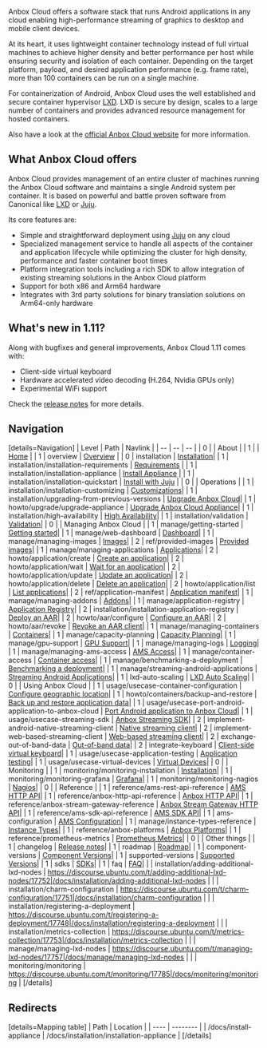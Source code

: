 Anbox Cloud offers a software stack that runs Android applications in any cloud enabling high-performance streaming of graphics to desktop and mobile client devices.

At its heart, it uses lightweight container technology instead of full virtual machines to achieve higher density and better performance per host while ensuring security and isolation of each container. Depending on the target platform, payload, and desired application performance (e.g. frame rate), more than 100 containers can be run on a single machine.

For containerization of Android, Anbox Cloud uses the well established and secure container hypervisor [LXD](https://linuxcontainers.org/). LXD is secure by design, scales to a large number of containers and provides advanced resource management for hosted containers.

Also have a look at the [official Anbox Cloud website](https://anbox-cloud.io/) for more information.

## What Anbox Cloud offers
Anbox Cloud provides management of an entire cluster of machines running the Anbox Cloud software and maintains a single Android system per container. It is based on powerful and battle proven software from Canonical like [LXD](https://linuxcontainers.org/) or [Juju](https://jujucharms.com/).

Its core features are:
* Simple and straightforward deployment using [Juju](https://jujucharms.com/) on any cloud
* Specialized management service to handle all aspects of the container and application lifecycle while optimizing the cluster for high density, performance and faster container boot times
* Platform integration tools including a rich SDK to allow integration of existing streaming solutions in the Anbox Cloud platform
* Support for both x86 and Arm64 hardware
* Integrates with 3rd party solutions for binary translation solutions on Arm64-only hardware

## What's new in 1.11?

Along with bugfixes and general improvements, Anbox Cloud 1.11 comes with:

* Client-side virtual keyboard
* Hardware accelerated video decoding (H.264, Nvidia GPUs only)
* Experimental WiFi support

Check the [release notes](https://discourse.ubuntu.com/t/release-notes/17842) for more details.

## Navigation

[details=Navigation]
| Level | Path | Navlink |
| -- | -- | -- |
| 0 | | About |
| 1 | | [Home](https://discourse.ubuntu.com/t/anbox-cloud-documentation/17029) |
| 1 | overview | [Overview](https://discourse.ubuntu.com/t/anbox-cloud-overview/17802) |
| 0 | installation | [Installation](/t/anbox-cloud-installation/17835)|
| 1 | installation/installation-requirements | [Requirements](https://discourse.ubuntu.com/t/installation-requirements/17734) |
| 1 | installation/installation-appliance | [Install Appliance](https://discourse.ubuntu.com/t/install-appliance/22681) |
| 1 | installation/installation-quickstart | [Install with Juju](https://discourse.ubuntu.com/t/install-with-juju/17744) |
| 0 | | Operations |
| 1 | installation/installation-customizing | [Customizations](https://discourse.ubuntu.com/t/installation-customizing/17747)|
| 1 | installation/upgrading-from-previous-versions | [Upgrade Anbox Cloud](https://discourse.ubuntu.com/t/upgrading-from-previous-versions/17750)|
| 1 | howto/upgrade/upgrade-appliance | [Upgrade Anbox Cloud Appliance](https://discourse.ubuntu.com/t/upgrade-anbox-cloud-appliance/24186)|
| 1 | installation/high-availability | [High Availability](https://discourse.ubuntu.com/t/high-availability/17754)|
| 1 | installation/validation | [Validation](https://discourse.ubuntu.com/t/validation/20329)|
| 0 | | Managing Anbox Cloud |
| 1 | manage/getting-started | [Getting started](https://discourse.ubuntu.com/t/getting-started/17756)|
| 1 | manage/web-dashboard | [Dashboard](https://discourse.ubuntu.com/t/web-dashboard/20871)|
| 1 | manage/managing-images | [Images](https://discourse.ubuntu.com/t/managing-images/17758)|
| 2 | ref/provided-images | [Provided images](https://discourse.ubuntu.com/t/provided-images/24185)|
| 1 | manage/managing-applications | [Applications](https://discourse.ubuntu.com/t/managing-applications/17760)|
| 2 | howto/application/create | [Create an application](https://discourse.ubuntu.com/t/create-an-application/24198)|
| 2 | howto/application/wait | [Wait for an application](https://discourse.ubuntu.com/t/wait-for-an-application/24202)|
| 2 | howto/application/update | [Update an application](https://discourse.ubuntu.com/t/update-an-application/24201)|
| 2 | howto/application/delete | [Delete an application](https://discourse.ubuntu.com/t/delete-an-application/24199)|
| 2 | howto/application/list | [List applications](https://discourse.ubuntu.com/t/list-applications/24200)|
| 2 | ref/application-manifest | [Application manifest](https://discourse.ubuntu.com/t/application-manifest/24197)|
| 1 | manage/managing-addons | [Addons](https://discourse.ubuntu.com/t/managing-addons/17759)|
| 1 | manage/application-registry | [Application Registry](https://discourse.ubuntu.com/t/application-registry/17761)|
| 2 | installation/installation-application-registry | [Deploy an AAR](https://discourse.ubuntu.com/t/installation-application-registry/17749)|
| 2 | howto/aar/configure | [Configure an AAR](tbd)|
| 2 | howto/aar/revoke | [Revoke an AAR client](tbd)|
| 1 | manage/managing-containers | [Containers](https://discourse.ubuntu.com/t/managing-containers/17763)|
| 1 | manage/capacity-planning | [Capacity Planning](https://discourse.ubuntu.com/t/capacity-planning/17765)|
| 1 | manage/gpu-support | [GPU Support](https://discourse.ubuntu.com/t/gpu-support/17768)|
| 1 | manage/managing-logs | [Logging](https://discourse.ubuntu.com/t/managing-logs/17771)|
| 1 | manage/managing-ams-access | [AMS Access](https://discourse.ubuntu.com/t/managing-ams-access/17774)|
| 1 | manage/container-access | [Container access](https://discourse.ubuntu.com/t/container-access/17772)|
| 1 | manage/benchmarking-a-deployment | [Benchmarking a deployment](https://discourse.ubuntu.com/t/benchmarking-a-deployment/17770)|
| 1 | manage/streaming-android-applications | [Streaming Android Applications](https://discourse.ubuntu.com/t/streaming-android-applications/17769)|
| 1 | lxd-auto-scaling | [LXD Auto Scaling](https://discourse.ubuntu.com/t/lxd-auto-scaling/21351)|
| 0 | | Using Anbox Cloud |
| 1 | usage/usecase-container-configuration | [Configure geographic location](https://discourse.ubuntu.com/t/usecase-container-configuration/17782)|
| 1 | howto/containers/backup-and-restore | [Back up and restore application data](https://discourse.ubuntu.com/t/back-up-and-restore-application-data/24183)|
| 1 | usage/usecase-port-android-application-to-anbox-cloud | [Port Android application to Anbox Cloud](https://discourse.ubuntu.com/t/usecase-port-android-application-to-anbox-cloud/17776)|
| 1 | usage/usecase-streaming-sdk | [Anbox Streaming SDK](https://discourse.ubuntu.com/t/usecase-streaming-sdk/17783)|
| 2 | implement-android-native-streaming-client | [Native streaming client](https://discourse.ubuntu.com/t/implement-android-native-streaming-client/21833)|
| 2 | implement-web-based-streaming-client | [Web-based streaming client](https://discourse.ubuntu.com/t/implement-web-based-streaming-client/21835)|
| 2 | exchange-out-of-band-data | [Out-of-band data](https://discourse.ubuntu.com/t/exchange-out-of-band-data/21834)|
| 2 | integrate-keyboard | [Client-side virtual keyboard](https://discourse.ubuntu.com/t/integrate-a-client-side-virtual-keyboard/23643)|
| 1 | usage/usecase-application-testing | [Application testing](https://discourse.ubuntu.com/t/usecase-application-testing/17775)|
| 1 | usage/usecase-virtual-devices | [Virtual Devices](https://discourse.ubuntu.com/t/virtual-devices/19069)|
| 0 | | Monitoring |
| 1 | monitoring/monitoring-installation | [Installation](https://discourse.ubuntu.com/t/monitoring-installation/17786)|
| 1 | monitoring/monitoring-grafana | [Grafana](https://discourse.ubuntu.com/t/monitoring-grafana/17787)|
| 1 | monitoring/monitoring-nagios | [Nagios](https://discourse.ubuntu.com/t/monitoring-nagios/17788)|
| 0 | | Reference |
| 1 | reference/ams-rest-api-reference | [AMS HTTP API](https://discourse.ubuntu.com/t/ams-rest-api-reference/17801)|
| 1 | reference/anbox-http-api-reference | [Anbox HTTP API](https://discourse.ubuntu.com/t/anbox-http-api-reference/17819/2)|
| 1 | reference/anbox-stream-gateway-reference | [Anbox Stream Gateway HTTP API](https://anbox-cloud.github.io/1.9/anbox-stream-gateway/index.html)|
| 1 | reference/ams-sdk-api-reference | [AMS SDK API](https://discourse.ubuntu.com/t/ams-sdk-api-reference/17845)|
| 1 | ams-configuration | [AMS Configuration](https://discourse.ubuntu.com/t/ams-configuration/20872)|
| 1 | manage/instance-types-reference | [Instance Types](https://discourse.ubuntu.com/t/instance-types-reference/17764)|
| 1 | reference/anbox-platforms | [Anbox Platforms](https://discourse.ubuntu.com/t/anbox-platforms/18733)|
| 1 | reference/prometheus-metrics | [Prometheus Metrics](https://discourse.ubuntu.com/t/prometheus-metrics/19521)|
| 0 | | Other things |
| 1 | changelog | [Release notes](https://discourse.ubuntu.com/t/release-notes/17842)|
| 1 | roadmap | [Roadmap](https://discourse.ubuntu.com/t/release-roadmap/19359)|
| 1 | component-versions | [Component Versions](https://discourse.ubuntu.com/t/component-versions/21413)|
| 1 | supported-versions | [Supported Versions](https://discourse.ubuntu.com/t/supported-versions/21046)|
| 1 | sdks | [SDKs](https://discourse.ubuntu.com/t/anbox-cloud-sdks/17844)|
| 1 | faq | [FAQ](https://discourse.ubuntu.com/t/anbox-cloud-faq/17837)|
| | installation/adding-additional-lxd-nodes | https://discourse.ubuntu.com/t/adding-additional-lxd-nodes/17752|/docs/installation/adding-additional-lxd-nodes |
| | installation/charm-configuration | https://discourse.ubuntu.com/t/charm-configuration/17751|/docs/installation/charm-configuration |
| | installation/registering-a-deployment | https://discourse.ubuntu.com/t/registering-a-deployment/17748|/docs/installation/registering-a-deployment |
| | installation/metrics-collection | https://discourse.ubuntu.com/t/metrics-collection/17753|/docs/installation/metrics-collection |
| | manage/managing-lxd-nodes | https://discourse.ubuntu.com/t/managing-lxd-nodes/17757|/docs/manage/managing-lxd-nodes |
| | monitoring/monitoring | https://discourse.ubuntu.com/t/monitoring/17785|/docs/monitoring/monitoring |
[/details]

## Redirects

[details=Mapping table]
| Path | Location |
| ---- | -------- |
| /docs/install-appliance | /docs/installation/installation-appliance |
[/details]
